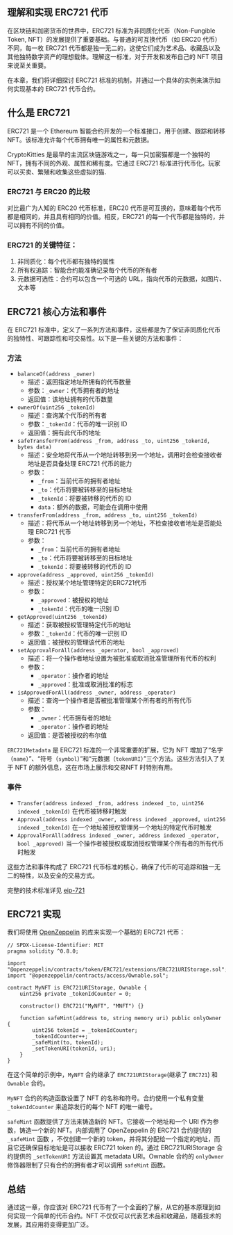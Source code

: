 ## 理解和实现 ERC721 代币

在区块链和加密货币的世界中，ERC721 标准为非同质化代币（Non-Fungible Token, NFT）的发展提供了重要基础。与普通的可互换代币（如 ERC20 代币）不同，每一枚 ERC721 代币都是独一无二的，这使它们成为艺术品、收藏品以及其他独特数字资产的理想载体。理解这一标准，对于开发和发布自己的 NFT 项目来说至关重要。

在本章，我们将详细探讨 ERC721 标准的机制，并通过一个具体的实例来演示如何实现基本的 ERC721 代币合约。

## 什么是 ERC721

ERC721 是一个 Ethereum 智能合约开发的一个标准接口，用于创建、跟踪和转移 NFT。该标准允许每个代币拥有唯一的属性和元数据。

CryptoKitties 是最早的主流区块链游戏之一，每一只加密猫都是一个独特的 NFT，拥有不同的外观、属性和稀有度。它通过 ERC721 标准进行代币化。玩家可以买卖、繁殖和收集这些虚拟的猫.

### ERC721 与 ERC20 的比较

对比最广为人知的 ERC20 代币标准，ERC20 代币是可互换的，意味着每个代币都是相同的，并且具有相同的价值。相反，ERC721 的每一个代币都是独特的，并可以拥有不同的价值。

### ERC721 的关键特征：

1. 非同质化：每个代币都有独特的属性
2. 所有权追踪：智能合约能准确记录每个代币的所有者
3. 元数据可选性：合约可以包含一个可选的 URL，指向代币的元数据，如图片、文本等


## ERC721 核心方法和事件
在 ERC721 标准中，定义了一系列方法和事件，这些都是为了保证非同质化代币的独特性、可跟踪性和可交易性。以下是一些关键的方法和事件：

### 方法
- `balanceOf(address _owner)`
	- 描述：返回指定地址所拥有的代币数量
	- 参数：`_owner`：代币拥有者的地址
	- 返回值：该地址拥有的代币数量
- `ownerOf(uint256 _tokenId)`
	- 描述：查询某个代币的所有者
	- 参数：`_tokenId`：代币的唯一识别 ID
	- 返回值：拥有此代币的地址
- `safeTransferFrom(address _from, address _to, uint256 _tokenId, bytes data)`
	- 描述：安全地将代币从一个地址转移到另一个地址，调用时会检查接收者地址是否具备处理 ERC721 代币的能力
	- 参数：
        - `_from`：当前代币的拥有者地址
        - `_to`：代币将要被转移至的目标地址
        - `_tokenId`：将要被转移的代币的 ID
        - `data`：额外的数据，可能会在调用中使用
- `transferFrom(address _from, address _to, uint256 _tokenId)`
	- 描述：将代币从一个地址转移到另一个地址，不检查接收者地址是否能处理 ERC721 代币
	- 参数：
        - `_from`：当前代币的拥有者地址
        - `_to`：代币将要被转移至的目标地址
        - `_tokenId`：将要被转移的代币的 ID
- `approve(address _approved, uint256 _tokenId)`
	- 描述：授权某个地址管理特定的ERC721代币
	- 参数：
        - `_approved`：被授权的地址
        - `_tokenId`：代币的唯一识别 ID
- `getApproved(uint256 _tokenId)`
	- 描述：获取被授权管理特定代币的地址
	- 参数：`_tokenId`：代币的唯一识别 ID
	- 返回值：被授权的管理该代币的地址
- `setApprovalForAll(address _operator, bool _approved)`
	- 描述：将一个操作者地址设置为被批准或取消批准管理所有代币的权利
	- 参数：
        - `_operator`：操作者的地址
        - `_approved`：批准或取消批准的标志
- `isApprovedForAll(address _owner, address _operator)`
	- 描述：查询一个操作者是否被批准管理某个所有者的所有代币
	- 参数：
        - `_owner`：代币拥有者的地址
        - `_operator`：操作者的地址
	- 返回值：是否被授权的布尔值

`ERC721Metadata` 是 ERC721 标准的一个非常重要的扩展，它为 NFT 增加了“名字（`name`）”、“符号（`symbol`）”和“元数据（`tokenURI`）”三个方法。这些方法引入了关于 NFT 的额外信息，这在市场上展示和交易NFT 时特别有用。


### 事件
- `Transfer(address indexed _from, address indexed _to, uint256 indexed _tokenId)`
	在代币被转移时触发
- `Approval(address indexed _owner, address indexed _approved, uint256 indexed _tokenId)`
	在一个地址被授权管理另一个地址的特定代币时触发
- `ApprovalForAll(address indexed _owner, address indexed _operator, bool _approved)`
	当一个操作者被授权或取消授权管理某个所有者的所有代币时触发

这些方法和事件构成了 ERC721 代币标准的核心，确保了代币的可追踪和独一无二的特性，以及安全的交易方式。

完整的技术标准详见 [eip-721](https://eips.ethereum.org/EIPS/eip-721)


## ERC721 实现

我们将使用 [OpenZeppelin](https://docs.openzeppelin.com/contracts/5.x/) 的库来实现一个基础的 ERC721 代币：

```
// SPDX-License-Identifier: MIT
pragma solidity ^0.8.0;

import "@openzeppelin/contracts/token/ERC721/extensions/ERC721URIStorage.sol";
import "@openzeppelin/contracts/access/Ownable.sol";

contract MyNFT is ERC721URIStorage, Ownable {
    uint256 private _tokenIdCounter = 0;

    constructor() ERC721("MyNFT", "MNFT") {}

    function safeMint(address to, string memory uri) public onlyOwner {
        uint256 tokenId = _tokenIdCounter;
        _tokenIdCounter++;
        _safeMint(to, tokenId);
        _setTokenURI(tokenId, uri);
    }
}
```

在这个简单的示例中，`MyNFT` 合约继承了 `ERC721URIStorage`(继承了 `ERC721`) 和 `Ownable` 合约。

`MyNFT` 合约的构造函数设置了 NFT 的名称和符号。合约使用一个私有变量 `_tokenIdCounter` 来追踪发行的每个 NFT 的唯一编号。

`safeMint` 函数提供了方法来铸造新的 NFT。它接收一个地址和一个 URI 作为参数，铸造一个新的 NFT。内部调用了 OpenZeppelin 的 ERC721 合约提供的 `_safeMint` 函数 ，不仅创建一个新的 token，并将其分配给一个指定的地址，而且它还确保目标地址是可以接收 ERC721 token 的。通过 ERC721URIStorage 合约提供的 `_setTokenURI` 方法设置其 metadata URI。Ownable 合约的 `onlyOwner` 修饰器限制了只有合约的拥有者才可以调用 `safeMint` 函数。


## 总结

通过这一章，你应该对 ERC721 代币有了一个全面的了解，从它的基本原理到如何实现一个简单的代币合约。NFT 不仅仅可以代表艺术品和收藏品，随着技术的发展，其应用将变得更加广泛。